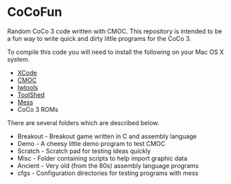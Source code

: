# CoCoFun
Random CoCo 3 code written with CMOC. This repository is intended to be a fun way to write quick and dirty little programs for the CoCo 3.

To compile this code you will need to install the following on your Mac OS X system.
* [XCode](https://developer.apple.com/xcode/downloads/)
* [CMOC](http://perso.b2b2c.ca/sarrazip/dev/cmoc.html)
* [lwtools](http://lwtools.projects.l-w.ca/)
* [ToolShed](http://sourceforge.net/projects/toolshed/)
* [Mess](http://sourceforge.net/projects/toolshed/)
* CoCo 3 ROMs

There are several folders which are described below.
* Breakout - Breakout game written in C and assembly language
* Demo - A cheesy little demo program to test CMOC
* Scratch - Scratch pad for testing ideas quickly
* Misc - Folder containing scripts to help import graphic data
* Ancient - Very old (from the 80s) assembly language programs
* cfgs - Configuration directories for testing programs with mess
